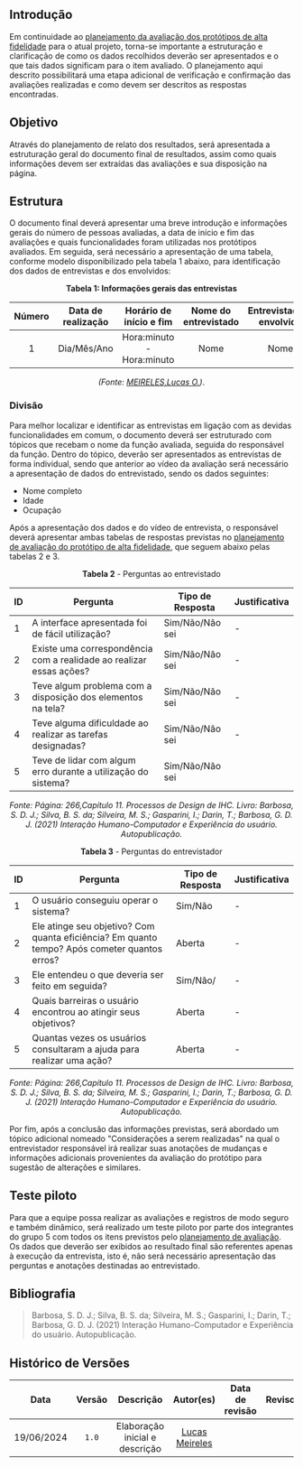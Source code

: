 ## Introdução

Em continuidade ao [planejamento da avaliação dos protótipos de alta fidelidade](pl_avaliacao_prototipo.md) para o atual projeto, torna-se importante a estruturação e clarificação de como os dados recolhidos deverão ser apresentados e o que tais dados significam para o item avaliado. O planejamento aqui descrito possibilitará uma etapa adicional de verificação e confirmação das avaliações realizadas e como devem ser descritos as respostas encontradas.

## Objetivo

Através do planejamento de relato dos resultados, será apresentada a estruturação geral do documento final de resultados, assim como quais informações devem ser extraídas das avaliações e sua disposição na página. 

## Estrutura

O documento final deverá apresentar uma breve introdução e informações gerais do número de pessoas avaliadas, a data de início e fim das avaliações e quais funcionalidades foram utilizadas nos protótipos avaliados.
Em seguida, será necessário a apresentação de uma tabela, conforme modelo disponibilizado pela tabela 1 abaixo, para identificação dos dados de entrevistas e dos envolvidos:

<center>

**Tabela 1: Informações gerais das entrevistas**

| Número | Data de realização | Horário de início e fim | Nome do entrevistado | Entrevistador(es) envolvido(s) | Funcionalidade apresentada |
| :----: | :----------------: | :---------------------: | :------------------: | :----------------------------: | :------------------------: |
| 1 | Dia/Mês/Ano | Hora:minuto - Hora:minuto | Nome | Nome(s) | Funcionalidade |

*(Fonte: [MEIRELES,Lucas O.](https://github.com/Katuner))*.

</center>

### Divisão

Para melhor localizar e identificar as entrevistas em ligação com as devidas funcionalidades em comum, o documento deverá ser estruturado com tópicos que recebam o nome da função avaliada, seguida do responsável da função. Dentro do tópico, deverão ser apresentados as entrevistas de forma individual, sendo que anterior ao vídeo da avaliação será necessário a apresentação de dados do entrevistado, sendo os dados seguintes:

- Nome completo
- Idade
- Ocupação

Após a apresentação dos dados e do vídeo de entrevista, o responsável deverá apresentar ambas tabelas de respostas previstas no [planejamento de avaliação do protótipo de alta fidelidade](pl_avaliacao_prototipo.md), que seguem abaixo pelas tabelas 2 e 3.

<center>

**Tabela 2** - Perguntas ao entrevistado

| ID  | Pergunta                                                            | Tipo de Resposta | Justificativa |
| --- | ------------------------------------------------------------------- | ---------------- | ------------- |
| 1   | A interface apresentada foi de fácil utilização?                    | Sim/Não/Não sei  | -             |
| 2   | Existe uma correspondência com a realidade ao realizar essas ações? | Sim/Não/Não sei  | -             |
| 3   | Teve algum problema com a disposição dos elementos na tela?         | Sim/Não/Não sei  | -             |
| 4   | Teve alguma dificuldade ao realizar as tarefas designadas?          | Sim/Não/Não sei  | -             |
| 5   | Teve de lidar com algum erro durante a utilização do sistema?       | Sim/Não/Não sei  |               |

*Fonte: Página: 266,Capítulo 11. Processos de Design de IHC. Livro: Barbosa, S. D. J.; Silva, B. S. da; Silveira, M. S.; Gasparini, I.; Darin, T.; Barbosa, G. D. J. (2021) Interação Humano-Computador e Experiência do usuário. Autopublicação.*

</center>

<center>

**Tabela 3** - Perguntas do entrevistador

| ID  | Pergunta                                                                                     | Tipo de Resposta | Justificativa |
| --- | -------------------------------------------------------------------------------------------- | ---------------- | ------------- |
| 1   | O usuário conseguiu operar o sistema?                                                        | Sim/Não          | -             |
| 2   | Ele atinge seu objetivo? Com quanta eficiência? Em quanto tempo? Após cometer quantos erros? | Aberta           | -             |
| 3   | Ele entendeu o que deveria ser feito em seguida?                                             | Sim/Não/         | -             |
| 4   | Quais barreiras o usuário encontrou ao atingir seus objetivos?                               | Aberta           | -             |
| 5   | Quantas vezes os usuários consultaram a ajuda para realizar uma ação?                        | Aberta           | -             |

*Fonte: Página: 266,Capítulo 11. Processos de Design de IHC. Livro: Barbosa, S. D. J.; Silva, B. S. da; Silveira, M. S.; Gasparini, I.; Darin, T.; Barbosa, G. D. J. (2021) Interação Humano-Computador e Experiência do usuário. Autopublicação.*

</center>

Por fim, após a conclusão das informações previstas, será abordado um tópico adicional nomeado "Considerações a serem realizadas" na qual o entrevistador responsável irá realizar suas anotações de mudanças e informações adicionais provenientes da avaliação do protótipo para sugestão de alterações e similares.

## Teste piloto

Para que a equipe possa realizar as avaliações e registros de modo seguro e também dinâmico, será realizado um teste piloto por parte dos integrantes do grupo 5 com todos os itens previstos pelo [planejamento de avaliação](pl_avaliacao_prototipo.md). Os dados que deverão ser exibidos ao resultado final são referentes apenas à execução da entrevista, isto é, não será necessário apresentação das perguntas e anotações destinadas ao entrevistado.

## Bibliografia

> Barbosa, S. D. J.; Silva, B. S. da; Silveira, M. S.; Gasparini, I.; Darin, T.; Barbosa, G. D. J. (2021) Interação Humano-Computador e Experiência do usuário. Autopublicação.

## Histórico de Versões 

|         Data          | Versão |            Descrição            |                  Autor(es)                  | Data de revisão | Revisor(es) |
| :-------------------: | :----: | :-----------------------------: | :-----------------------------------------: | :-------------: | :---------: |
| 19/06/2024 | `1.0` | Elaboração inicial e descrição | [Lucas Meireles](https://github.com/Katuner)             |                 |             |
